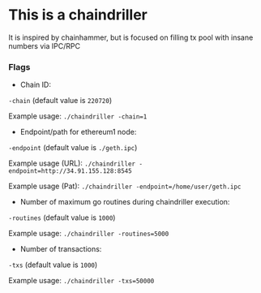 # This is a chaindriller
 It is inspired by chainhammer, but is focused on filling tx pool with insane numbers via IPC/RPC

### Flags

* Chain ID:

`-chain` (default value is `220720`)

Example usage: `./chaindriller -chain=1`

* Endpoint/path for ethereum1 node:

`-endpoint` (default value is `./geth.ipc`)

Example usage (URL): `./chaindriller -endpoint=http://34.91.155.128:8545`

Example usage (Pat): `./chaindriller -endpoint=/home/user/geth.ipc`

* Number of maximum go routines during chaindriller execution:

`-routines` (default value is `1000`)

Example usage: `./chaindriller -routines=5000`

* Number of transactions:

`-txs` (default value is `1000`)

Example usage: `./chaindriller -txs=50000`

